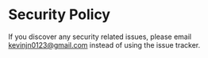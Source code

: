 # Security Policy

If you discover any security related issues, please email kevinjn0123@gmail.com instead of using the issue tracker.
